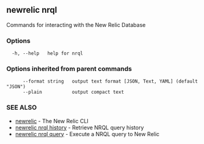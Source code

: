 ## newrelic nrql

Commands for interacting with the New Relic Database

### Options

```
  -h, --help   help for nrql
```

### Options inherited from parent commands

```
      --format string   output text format [JSON, Text, YAML] (default "JSON")
      --plain           output compact text
```

### SEE ALSO

* [newrelic](newrelic.md)	 - The New Relic CLI
* [newrelic nrql history](newrelic_nrql_history.md)	 - Retrieve NRQL query history
* [newrelic nrql query](newrelic_nrql_query.md)	 - Execute a NRQL query to New Relic


